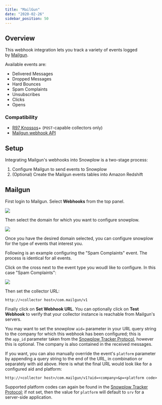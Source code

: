 ```yaml
---
title: "MailGun"
date: "2020-02-26"
sidebar_position: 50
---
```


## Overview

This webhook integration lets you track a variety of events logged by [Mailgun](https://www.mailgun.com/).

Available events are:

- Delivered Messages
- Dropped Messages
- Hard Bounces
- Spam Complaints
- Unsubscribes
- Clicks
- Opens

### Compatibility

- [R97 Knossos](https://github.com/snowplow/snowplow/releases/tag/r97-knossos)\+ (`POST`\-capable collectors only)
- [Mailgun webhook API](https://documentation.mailgun.com/en/latest/user_manual.html#webhooks)

## Setup

Integrating Mailgun's webhooks into Snowplow is a two-stage process:

1. Configure Mailgun to send events to Snowplow
2. (Optional) Create the Mailgun events tables into Amazon Redshift

## Mailgun

First login to Mailgun. Select **Webhooks** from the top panel.

![](images/mailgun-1.png)

Then select the domain for which you want to configure snowplow.

![](images/mailgun-2.png)

Once you have the desired domain selected, you can configure snowplow for the type of events that interest you.

Following is an example configuring the "Spam Complaints" event. The process is identical for all events.

Click on the cross next to the event type you woudl like to configure. In this case "Spam Complaints":

![](images/mailgun-3.png)

Then set the collector URL:

```markup
http://<collector host>/com.mailgun/v1
```

Finally click on **Set Webhook URL**. You can optionally click on **Test Webhook** to verify that your collector instance is reachable from Mailgun's servers.

You may want to set the snowplow `aid=` parameter in your URL query string to the company for which this webhook has been configured; this is the `app_id` parameter taken from the [Snowplow Tracker Protocol](/docs/collecting-data/collecting-from-own-applications/snowplow-tracker-protocol/index.md), however this is optional. The company is also contained in the received messages.

If you want, you can also manually override the event's `platform` parameter by appending a query string to the end of the URL, in combination or separately with aid above. Here is what the final URL would look like for a configured aid and platform:

```markup
http://<collector host>/com.mailgun/v1?aid=<company>&p=<platform code>
```

Supported platform codes can again be found in the [Snowplow Tracker Protocol](/docs/collecting-data/collecting-from-own-applications/snowplow-tracker-protocol/index.md); if not set, then the value for `platform` will default to `srv` for a server-side application.
